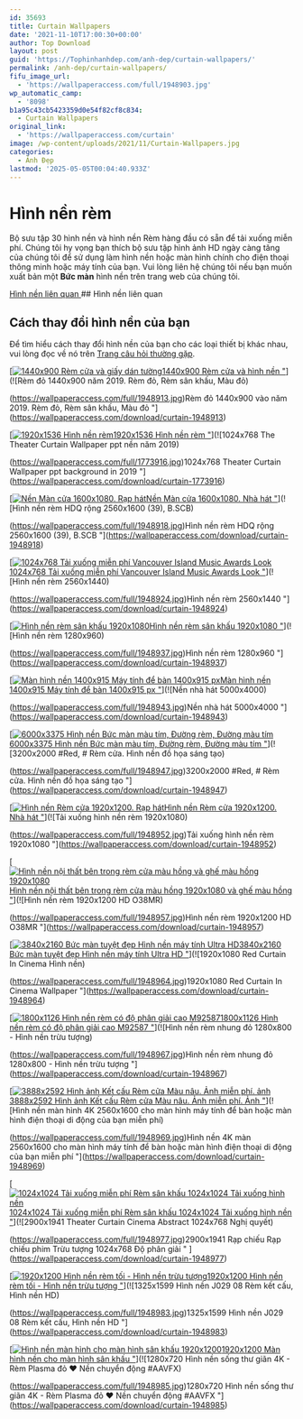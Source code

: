 ```yaml
---
id: 35693
title: Curtain Wallpapers
date: '2021-11-10T17:00:30+00:00'
author: Top Download
layout: post
guid: 'https://Tophinhanhdep.com/anh-dep/curtain-wallpapers/'
permalink: /anh-dep/curtain-wallpapers/
fifu_image_url:
  - 'https://wallpaperaccess.com/full/1948903.jpg'
wp_automatic_camp:
  - '8098'
b1a95c43cb5423359d0e54f82cf8c834:
  - Curtain Wallpapers
original_link:
  - 'https://wallpaperaccess.com/curtain'
image: /wp-content/uploads/2021/11/Curtain-Wallpapers.jpg
categories:
  - Ảnh Đẹp
lastmod: '2025-05-05T00:04:40.933Z'
---
```

# Hình nền rèm

Bộ sưu tập 30 hình nền và hình nền Rèm hàng đầu có sẵn để tải xuống miễn phí. Chúng tôi hy vọng bạn thích bộ sưu tập hình ảnh HD ngày càng tăng của chúng tôi để sử dụng làm hình nền hoặc màn hình chính cho điện thoại thông minh hoặc máy tính của bạn. Vui lòng liên hệ chúng tôi nếu bạn muốn xuất bản một **Bức màn** hình nền trên trang web của chúng tôi.

[Hình nền liên quan ](#related) ## Hình nền liên quan

## Cách thay đổi hình nền của bạn

Để tìm hiểu cách thay đổi hình nền của bạn cho các loại thiết bị khác nhau, vui lòng đọc về nó trên [Trang câu hỏi thường gặp](https://tophinhanhdep.com/faq/).

  
[[![1440x900 Rèm cửa và giấy dán tường](https://wallpaperaccess.com/full/1948903.jpg)1440x900 Rèm cửa và hình nền "](https://wallpaperaccess.com/download/curtain-1948903)](![Rèm đỏ 1440x900 năm 2019. Rèm đỏ, Rèm sân khấu, Màu đỏ)

(https://wallpaperaccess.com/full/1948913.jpg)Rèm đỏ 1440x900 vào năm 2019. Rèm đỏ, Rèm sân khấu, Màu đỏ "](https://wallpaperaccess.com/download/curtain-1948913)

[[![1920x1536 Hình nền rèm](https://wallpaperaccess.com/full/1948914.jpg)1920x1536 Hình nền rèm "](https://wallpaperaccess.com/download/curtain-1948914)](![1024x768 The Theater Curtain Wallpaper ppt nền năm 2019)

(https://wallpaperaccess.com/full/1773916.jpg)1024x768 Theater Curtain Wallpaper ppt background in 2019 "](https://wallpaperaccess.com/download/curtain-1773916)

[[![Nền Màn cửa 1600x1080.  Rạp hát](https://wallpaperaccess.com/full/1948917.jpg)Nền Màn cửa 1600x1080. Nhà hát "](https://wallpaperaccess.com/download/curtain-1948917)](![Hình nền rèm HDQ rộng 2560x1600 (39), B.SCB)

(https://wallpaperaccess.com/full/1948918.jpg)Hình nền rèm HDQ rộng 2560x1600 (39), B.SCB "](https://wallpaperaccess.com/download/curtain-1948918)

[[![1024x768 Tải xuống miễn phí Vancouver Island Music Awards Look](https://wallpaperaccess.com/full/1948922.jpg)1024x768 Tải xuống miễn phí Vancouver Island Music Awards Look "](https://wallpaperaccess.com/download/curtain-1948922)](![Hình nền rèm 2560x1440)

(https://wallpaperaccess.com/full/1948924.jpg)Hình nền rèm 2560x1440 "](https://wallpaperaccess.com/download/curtain-1948924)

[[![Hình nền rèm sân khấu 1920x1080](https://wallpaperaccess.com/full/1948935.jpg)Hình nền rèm sân khấu 1920x1080 "](https://wallpaperaccess.com/download/curtain-1948935)](![Hình nền rèm 1280x960)

(https://wallpaperaccess.com/full/1948937.jpg)Hình nền rèm 1280x960 "](https://wallpaperaccess.com/download/curtain-1948937)

[[![Màn hình nền 1400x915 Máy tính để bàn 1400x915 px](https://wallpaperaccess.com/full/1948938.jpg)Màn hình nền 1400x915 Máy tính để bàn 1400x915 px "](https://wallpaperaccess.com/download/curtain-1948938)](![Nền nhà hát 5000x4000)

(https://wallpaperaccess.com/full/1948943.jpg)Nền nhà hát 5000x4000 "](https://wallpaperaccess.com/download/curtain-1948943)

[[![6000x3375 Hình nền Bức màn màu tím, Đường rèm, Đường màu tím](https://wallpaperaccess.com/full/1948944.jpg)6000x3375 Hình nền Bức màn màu tím, Đường rèm, Đường màu tím "](https://wallpaperaccess.com/download/curtain-1948944)](![3200x2000 #Red, # Rèm cửa.  Hình nền đồ họa sáng tạo)

(https://wallpaperaccess.com/full/1948947.jpg)3200x2000 #Red, # Rèm cửa. Hình nền đồ họa sáng tạo "](https://wallpaperaccess.com/download/curtain-1948947)

[[![Hình nền Rèm cửa 1920x1200.  Rạp hát](https://wallpaperaccess.com/full/1948949.jpg)Hình nền Rèm cửa 1920x1200. Nhà hát "](https://wallpaperaccess.com/download/curtain-1948949)](![Tải xuống hình nền rèm 1920x1080)

(https://wallpaperaccess.com/full/1948952.jpg)Tải xuống hình nền rèm 1920x1080 "](https://wallpaperaccess.com/download/curtain-1948952)

[[![Hình nền nội thất bên trong rèm cửa màu hồng và ghế màu hồng 1920x1080](https://wallpaperaccess.com/full/1948953.jpg)Hình nền nội thất bên trong rèm cửa màu hồng 1920x1080 và ghế màu hồng "](https://wallpaperaccess.com/download/curtain-1948953)](![Hình nền rèm 1920x1200 HD O38MR)

(https://wallpaperaccess.com/full/1948957.jpg)Hình nền rèm 1920x1200 HD O38MR "](https://wallpaperaccess.com/download/curtain-1948957)

[[![3840x2160 Bức màn tuyệt đẹp Hình nền máy tính Ultra HD](https://wallpaperaccess.com/full/1948962.jpg)3840x2160 Bức màn tuyệt đẹp Hình nền máy tính Ultra HD "](https://wallpaperaccess.com/download/curtain-1948962)](![1920x1080 Red Curtain In Cinema Hình nền)

(https://wallpaperaccess.com/full/1948964.jpg)1920x1080 Red Curtain In Cinema Wallpaper "](https://wallpaperaccess.com/download/curtain-1948964)

[[![1800x1126 Hình nền rèm có độ phân giải cao M92587](https://wallpaperaccess.com/full/1948965.jpg)1800x1126 Hình nền rèm có độ phân giải cao M92587 "](https://wallpaperaccess.com/download/curtain-1948965)](![Hình nền rèm nhung đỏ 1280x800 - Hình nền trừu tượng)

(https://wallpaperaccess.com/full/1948967.jpg)Hình nền rèm nhung đỏ 1280x800 - Hình nền trừu tượng "](https://wallpaperaccess.com/download/curtain-1948967)

[[![3888x2592 Hình ảnh Kết cấu Rèm cửa Màu nâu.  Ảnh miễn phí.  ảnh](https://wallpaperaccess.com/full/1948968.jpg)3888x2592 Hình ảnh Kết cấu Rèm cửa Màu nâu. Ảnh miễn phí. Ảnh "](https://wallpaperaccess.com/download/curtain-1948968)](![Hình nền màn hình 4K 2560x1600 cho màn hình máy tính để bàn hoặc màn hình điện thoại di động của bạn miễn phí)

(https://wallpaperaccess.com/full/1948969.jpg)Hình nền 4K màn 2560x1600 cho màn hình máy tính để bàn hoặc màn hình điện thoại di động của bạn miễn phí "](https://wallpaperaccess.com/download/curtain-1948969)

[[![1024x1024 Tải xuống miễn phí Rèm sân khấu 1024x1024 Tải xuống hình nền](https://wallpaperaccess.com/full/1948970.jpg)1024x1024 Tải xuống miễn phí Rèm sân khấu 1024x1024 Tải xuống hình nền "](https://wallpaperaccess.com/download/curtain-1948970)](![2900x1941 Theater Curtain Cinema Abstract 1024x768 Nghị quyết)

(https://wallpaperaccess.com/full/1948977.jpg)2900x1941 Rạp chiếu Rạp chiếu phim Trừu tượng 1024x768 Độ phân giải " ](https://wallpaperaccess.com/download/curtain-1948977)

[[![1920x1200 Hình nền rèm tối - Hình nền trừu tượng](https://wallpaperaccess.com/full/1948978.jpg)1920x1200 Hình nền rèm tối - Hình nền trừu tượng "](https://wallpaperaccess.com/download/curtain-1948978)](![1325x1599 Hình nền J029 08 Rèm kết cấu, Hình nền HD)

(https://wallpaperaccess.com/full/1948983.jpg)1325x1599 Hình nền J029 08 Rèm kết cấu, Hình nền HD "](https://wallpaperaccess.com/download/curtain-1948983)

[[![Hình nền màn hình cho màn hình sân khấu 1920x1200](https://wallpaperaccess.com/full/1948984.jpg)1920x1200 Màn hình nền cho màn hình sân khấu "](https://wallpaperaccess.com/download/curtain-1948984)](![1280x720 Hình nền sống thư giãn 4K - Rèm Plasma đỏ ❤ Nền chuyển động #AAVFX)

(https://wallpaperaccess.com/full/1948985.jpg)1280x720 Hình nền sống thư giãn 4K - Rèm Plasma đỏ ❤ Nền chuyển động #AAVFX "](https://wallpaperaccess.com/download/curtain-1948985)
